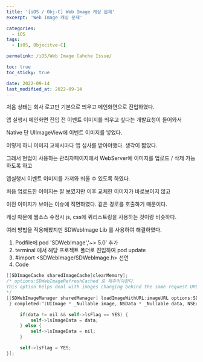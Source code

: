 ```yaml
---
title: '[iOS / Obj-C] Web Image 캐싱 문제'
excerpt: 'Web Image 캐싱 문제'

categories:
  - iOS
tags:
  - [iOS, Objecitve-C]

permalink: /iOS/Web Image Cahche Issue/

toc: true
toc_sticky: true

date: 2022-09-14
last_modified_at: 2022-09-14
---
```


처음 상태는 회사 로고만 기본으로 띄우고 메인화면으로 진입하였다.

앱 실행시 메인화면 진입 전 이벤트 이미지를 띄우고 싶다는 개발요청이 들어와서

Native 단 UIImageView에 이벤트 이미지를 넣었다.

이렇게 하니 이미지 교체시마다 앱 심사를 받아야했다. 생각이 짧았다.

그래서 현업이 사용하는 관리자페이지에서 WebServer에 이미지를 업로드 / 삭제 가능하도록 하고

앱실행시 이벤트 이미지를 가져와 띄울 수 있도록 하였다.

처음 업로드한 이미지는 잘 보였지만 이후 교체한 이미지가 바로보이지 않고

이전 이미지가 보이는 이슈에 직면하였다. 같은 경로를 호출하기 때문이다.

캐싱 때문에 웹소스 수정시 js, css에 쿼리스트링을 사용하는 것이랑 비슷하다.

여러 방법을 적용해봤지만 SDWebImage Lib 를 사용하여 해결하였다.

1. Podfile에 pod 'SDWebImage','~> 5.0’ 추가
2. terminal 에서 해당 프로젝트 폴더로 진입하여 pod update
3. #import <SDWebImage/SDWebImage.h> 선언
4. Code

```objectivec
[[SDImageCache sharedImageCache]clearMemory];
/* options:SDWebImageRefreshCached 로 해주어야한다.
This option helps deal with images changing behind the same request URL, e.g. Facebook graph api profile pics.
*/
[[SDWebImageManager sharedManager] loadImageWithURL:imageURL options:SDWebImageRefreshCached progress:^(NSInteger receivedSize, NSInteger expectedSize, NSURL * _Nullable targetURL) {
 } completed:^(UIImage * _Nullable image, NSData * _Nullable data, NSError * _Nullable error, SDImageCacheType cacheType, BOOL finished, NSURL * _Nullable imageURL) {

     if(data != nil && self->lsFlag == YES) {
         self->lsImageData = data;
     } else {
         self->lsImageData = nil;
     }

     self->lsFlag = YES;
}];
```
